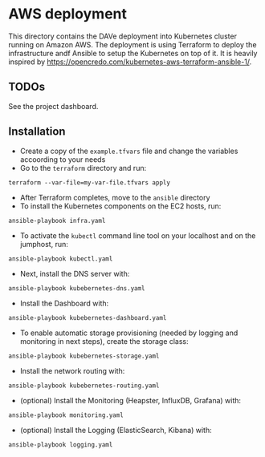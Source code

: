 # AWS deployment

This directory contains the DAVe deployment into Kubernetes cluster running on Amazon AWS. The deployment is using Terraform to deploy the infrastructure andf Ansible to setup the Kubernetes on top of it. It is heavily inspired by https://opencredo.com/kubernetes-aws-terraform-ansible-1/.

## TODOs

See the project dashboard.

## Installation

* Create a copy of the `example.tfvars` file and change the variables accoording to your needs
* Go to the `terraform` directory and run:
```
terraform --var-file=my-var-file.tfvars apply
```
* After Terraform completes, move to the `ansible` directory
* To install the Kubernetes components on the EC2 hosts, run:
```
ansible-playbook infra.yaml
```
* To activate the `kubectl` command line tool on your localhost and on the jumphost, run:
```
ansible-playbook kubectl.yaml
```
* Next, install the DNS server with:
```
ansible-playbook kubebernetes-dns.yaml
```
* Install the Dashboard with:
```
ansible-playbook kubebernetes-dashboard.yaml
```
* To enable automatic storage provisioning (needed by logging and monitoring in next steps), create the storage class:
```
ansible-playbook kubebernetes-storage.yaml
```
* Install the network routing with:
```
ansible-playbook kubebernetes-routing.yaml
```
* (optional) Install the Monitoring (Heapster, InfluxDB, Grafana) with:
```
ansible-playbook monitoring.yaml
```
* (optional) Install the Logging (ElasticSearch, Kibana) with:
```
ansible-playbook logging.yaml
```
